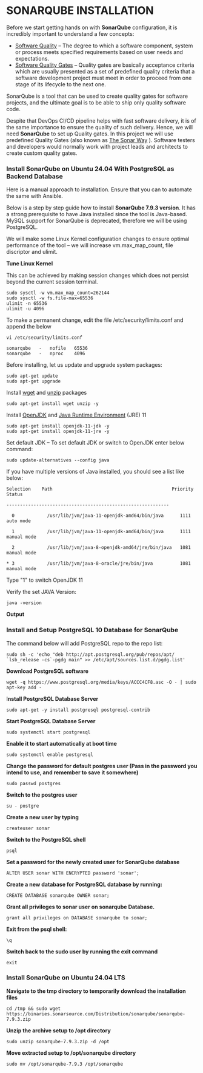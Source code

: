 # SONARQUBE INSTALLATION

Before we start getting hands on with **SonarQube** configuration, it is incredibly important to understand a few concepts:

- [Software Quality](https://en.wikipedia.org/wiki/Software_quality) – The degree to which a software component, system or process
  meets specified requirements based on user needs and expectations.
- [Software Quality Gates](https://docs.sonarqube.org/latest/user-guide/quality-gates/) – Quality gates are basically acceptance
  criteria which are usually presented as a set of predefined quality criteria that a software development project must meet in order
  to proceed from one stage of its lifecycle to the next one.

SonarQube is a tool that can be used to create quality gates for software projects, and the ultimate goal is to be able to ship
only quality software code.

Despite that DevOps CI/CD pipeline helps with fast software delivery, it is of the same importance to ensure the quality of such
delivery. Hence, we will need **SonarQube** to set up Quality gates. In this project we will use predefined Quality Gates (also known as
[The Sonar Way](https://docs.sonarsource.com/sonarqube/latest/instance-administration/quality-profiles/) ). Software testers and developers would normally work with project leads and architects to create custom quality gates.

### Install SonarQube on Ubuntu 24.04 With PostgreSQL as Backend Database

Here is a manual approach to installation. Ensure that you can to automate the same with Ansible.

Below is a step by step guide how to install **SonarQube 7.9.3 version**. It has a strong prerequisite to have Java installed since the
tool is Java-based. MySQL support for SonarQube is deprecated, therefore we will be using PostgreSQL.

We will make some Linux Kernel configuration changes to ensure optimal performance of the tool – we will increase vm.max_map_count,
file discriptor and ulimit.

**Tune Linux Kernel**

This can be achieved by making session changes which does not persist beyond the current session terminal.

```
sudo sysctl -w vm.max_map_count=262144
sudo sysctl -w fs.file-max=65536
ulimit -n 65536
ulimit -u 4096
```

To make a permanent change, edit the file /etc/security/limits.conf and append the below

```
vi /etc/security/limits.conf
```

```
sonarqube   -   nofile   65536
sonarqube   -   nproc    4096
```

Before installing, let us update and upgrade system packages:

```
sudo apt-get update
sudo apt-get upgrade
```

Install [wget](https://www.gnu.org/software/wget/) and [unzip](https://linux.die.net/man/1/unzip) packages

```
sudo apt-get install wget unzip -y
```

Install [OpenJDK](https://openjdk.org/) and [Java Runtime Environment](https://docs.oracle.com/goldengate/1212/gg-winux/GDRAD/java.htm#BGBFJHAB) (JRE) 11

```
sudo apt-get install openjdk-11-jdk -y
sudo apt-get install openjdk-11-jre -y
```

Set default JDK – To set default JDK or switch to OpenJDK enter below command:

```
sudo update-alternatives --config java
```

If you have multiple versions of Java installed, you should see a list like below:

```
Selection    Path                                            Priority   Status

------------------------------------------------------------

  0            /usr/lib/jvm/java-11-openjdk-amd64/bin/java      1111      auto mode

  1            /usr/lib/jvm/java-11-openjdk-amd64/bin/java      1111      manual mode

  2            /usr/lib/jvm/java-8-openjdk-amd64/jre/bin/java   1081      manual mode

* 3            /usr/lib/jvm/java-8-oracle/jre/bin/java          1081      manual mode
```

Type "1" to switch OpenJDK 11

Verify the set JAVA Version:

```
java -version
```

**Output**

### Install and Setup PostgreSQL 10 Database for SonarQube

The command below will add PostgreSQL repo to the repo list:

```
sudo sh -c 'echo "deb http://apt.postgresql.org/pub/repos/apt/ `lsb_release -cs`-pgdg main" >> /etc/apt/sources.list.d/pgdg.list'
```

**Download PostgreSQL software**

```
wget -q https://www.postgresql.org/media/keys/ACCC4CF8.asc -O - | sudo apt-key add -
```

I**nstall PostgreSQL Database Server**

```
sudo apt-get -y install postgresql postgresql-contrib
```

**Start PostgreSQL Database Server**

```
sudo systemctl start postgresql
```

**Enable it to start automatically at boot time**

```
sudo systemctl enable postgresql
```

**Change the password for default postgres user (Pass in the password you intend to use, and remember to save it somewhere)**

```
sudo passwd postgres
```

**Switch to the postgres user**

```
su - postgre
```

**Create a new user by typing**

```
createuser sonar
```

**Switch to the PostgreSQL shell**

```
psql
```

**Set a password for the newly created user for SonarQube database**

```
ALTER USER sonar WITH ENCRYPTED password 'sonar';
```

**Create a new database for PostgreSQL database by running:**

```
CREATE DATABASE sonarqube OWNER sonar;
```

**Grant all privileges to sonar user on sonarqube Database.**

```
grant all privileges on DATABASE sonarqube to sonar;
```

**Exit from the psql shell:**

```
\q
```

**Switch back to the sudo user by running the exit command**

```
exit
```

### Install SonarQube on Ubuntu 24.04 LTS

**Navigate to the tmp directory to temporarily download the installation files**

```
cd /tmp && sudo wget https://binaries.sonarsource.com/Distribution/sonarqube/sonarqube-7.9.3.zip
```

**Unzip the archive setup to /opt directory**

```
sudo unzip sonarqube-7.9.3.zip -d /opt
```

**Move extracted setup to /opt/sonarqube directory**

```
sudo mv /opt/sonarqube-7.9.3 /opt/sonarqube
```
